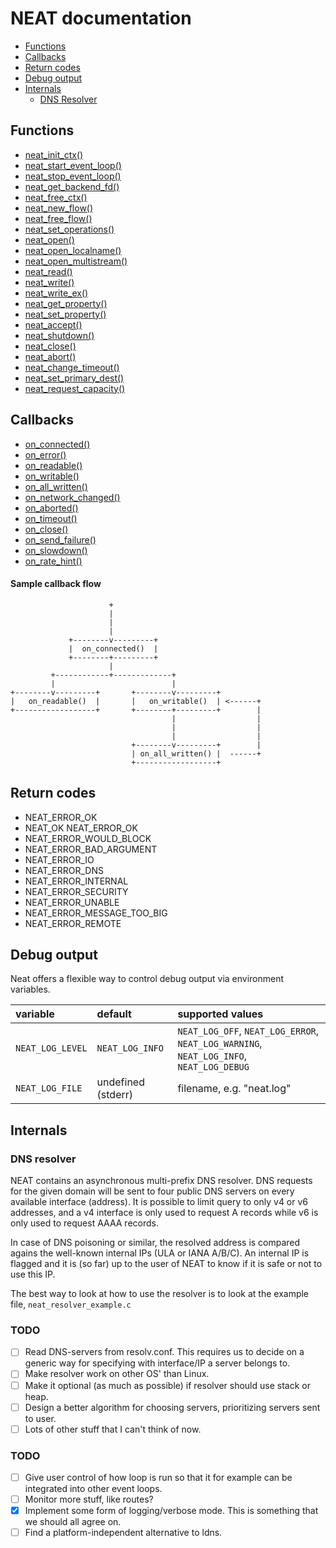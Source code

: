 # NEAT documentation

* [Functions](#functions)
* [Callbacks](#callbacks)
* [Return codes](#return-codes)
* [Debug output](#debug-output)
* [Internals](#internals)
  * [DNS Resolver](#dns-resolver)   

## Functions
* [neat_init_ctx()](func.neat_init_ctx.md)
* [neat_start_event_loop()](func.neat_start_event_loop.md)
* [neat_stop_event_loop()](func.neat_stop_event_loop.md)
* [neat_get_backend_fd()](func.neat_get_backend_fd.md)
* [neat_free_ctx()](func.neat_free_ctx.md)
* [neat_new_flow()](func.neat_new_flow.md)
* [neat_free_flow()](func.neat_free_flow.md)
* [neat_set_operations()](func.neat_set_operations.md)
* [neat_open()](func.neat_open.md)
* [neat_open_localname()](func.neat_open.md)
* [neat_open_multistream()](func.neat_open.md)
* [neat_read()](func.neat_read.md)
* [neat_write()](func.neat_write.md)
* [neat_write_ex()](func.neat_write.md)
* [neat_get_property()](func.neat_get_property.md)
* [neat_set_property()](func.neat_set_property.md)
* [neat_accept()](func.neat_accept.md)
* [neat_shutdown()](func.neat_shutdown.md)
* [neat_close()](func.neat_close.md)
* [neat_abort()](func.neat_abort.md)
* [neat_change_timeout()](func.neat_change_timeout.md)
* [neat_set_primary_dest()](func.neat_set_primary_dest.md)
* [neat_request_capacity()](func.neat_request_capacity.md)


## Callbacks
* [on_connected()](callb.on_connected.md)
* [on_error()](callb.on_error.md)
* [on_readable()](callb.on_readable.md)
* [on_writable()](callb.on_writable.md)
* [on_all_written()](callb.on_all_written.md)
* [on_network_changed()](callb.on_network_changed.md)
* [on_aborted()](callb.on_aborted.md)
* [on_timeout()](callb.on_timeout.md)
* [on_close()](callb.on_close.md)
* [on_send_failure()](callb.on_send_failure.md)
* [on_slowdown()](callb.on_slowdown.md)
* [on_rate_hint()](callb.on_rate_hint.md)


#### Sample callback flow
```
                      +
                      |
                      |
                      |
             +--------v---------+
             |  on_connected()  |
             +--------+---------+
                      |
         +------------+-------------+
         |                          |
+--------v---------+       +--------v---------+
|   on_readable()  |       |   on_writable()  | <------+
+------------------+       +--------+---------+        |
                                    |                  |
                                    |                  |
                                    |                  |
                           +--------v---------+        |
                           | on_all_written() |  ------+
                           +------------------+
```

## Return codes

* NEAT_ERROR_OK
* NEAT_OK NEAT_ERROR_OK
* NEAT_ERROR_WOULD_BLOCK
* NEAT_ERROR_BAD_ARGUMENT
* NEAT_ERROR_IO
* NEAT_ERROR_DNS
* NEAT_ERROR_INTERNAL
* NEAT_ERROR_SECURITY
* NEAT_ERROR_UNABLE
* NEAT_ERROR_MESSAGE_TOO_BIG
* NEAT_ERROR_REMOTE

## Debug output
Neat offers a flexible way to control debug output via environment variables.

| variable         | default           | supported values
| :-------------   |:------------------| :-------------
| `NEAT_LOG_LEVEL` | `NEAT_LOG_INFO`   | `NEAT_LOG_OFF`, `NEAT_LOG_ERROR`, `NEAT_LOG_WARNING`, `NEAT_LOG_INFO`, `NEAT_LOG_DEBUG`
| `NEAT_LOG_FILE`  | undefined (stderr)| filename, e.g. "neat.log"

## Internals
### DNS resolver

NEAT contains an asynchronous multi-prefix DNS resolver. DNS requests for the
given domain will be sent to four public DNS servers on every available
interface (address). It is possible to limit query to only v4 or v6 addresses,
and a v4 interface is only used to request A records while v6 is only used to
request AAAA records.

In case of DNS poisoning or similar, the resolved address is compared agains the
well-known internal IPs (ULA or IANA A/B/C). An internal IP is flagged and it is
(so far) up to the user of NEAT to know if it is safe or not to use this IP.

The best way to look at how to use the resolver is to look at the example file,
`neat_resolver_example.c`

### TODO
- [ ] Read DNS-servers from resolv.conf. This requires us to decide on a generic way
  for specifying with interface/IP a server belongs to.
- [ ] Make resolver work on other OS' than Linux.
- [ ] Make it optional (as much as possible) if resolver should use stack or heap.
- [ ] Design a better algorithm for choosing servers, prioritizing servers sent to
  user.
- [ ] Lots of other stuff that I can't think of now.

### TODO
- [ ] Give user control of how loop is run so that it for example can be integrated into other event loops.
- [ ] Monitor more stuff, like routes?
- [x] Implement some form of logging/verbose mode. This is something that we should all agree on.
- [ ] Find a platform-independent alternative to ldns.
